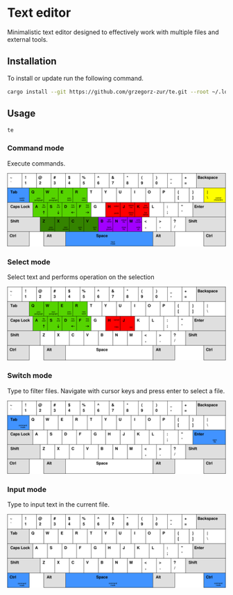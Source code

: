 # Text editor

Minimalistic text editor designed to effectively work with multiple files and external tools.

## Installation

To install or update run the following command.

```sh
cargo install --git https://github.com/grzegorz-zur/te.git --root ~/.local
```

## Usage

```sh
te
```

### Command mode

Execute commands.

![command mode](command.svg "Command mode")

### Select mode

Select text and performs operation on the selection

![select mode](select.svg "Select mode")

### Switch mode

Type to filter files. Navigate with cursor keys and press enter to select a file.

![switch mode](switch.svg "Switch mode")

### Input mode

Type to input text in the current file.

![input mode](input.svg "Input mode")

